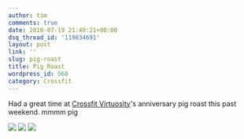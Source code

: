 ```yaml
---
author: tim
comments: true
date: 2010-07-19 21:40:21+00:00
dsq_thread_id: '119834691'
layout: post
link: ''
slug: pig-roast
title: Pig Roast
wordpress_id: 568
category: Crossfit
---
```


Had a great time at [Crossfit
Virtuosity](http://www.crossfitvirtuosity.com/)'s anniversary pig roast this
past weekend. mmmm pig

![](http://d208tez5h4u8q2.cloudfront.net/wp-content/uploads/2010/07/IMAG0124-150x150.jpg)
![](http://d208tez5h4u8q2.cloudfront.net/wp-content/uploads/2010/07/IMAG0125-150x150.jpg)
![](http://d208tez5h4u8q2.cloudfront.net/wp-content/uploads/2010/07/IMAG0126-150x150.jpg)
